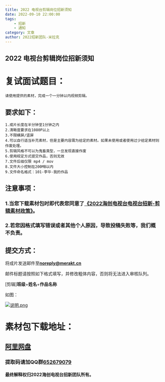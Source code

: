 ```yaml
---
title: 2022 电视台剪辑岗位招新须知
date: 2022-09-10 22:00:00
tags: 
    - 招新
    - 通知
category: 文章
author: 2022招新团队-米拉克
---
```


## 2022 电视台剪辑岗位招新须知

# 复试面试题目：

    请使用提供的素材，完成一个一分钟以内视频剪辑。

## 要求如下：

    1.成片长度在半分钟至1分钟之内
    2.清晰度要求在1080P以上
    3.不限横屏/竖屏
    4.可以自行适当补充素材，但是主要内容需为给定的素材。如果未使用或者使用过少给定素材则作废处理。
    5.剪辑风格不可以为鬼畜类型，一旦发现直接作废
    6.使用规定方式提交作品，否则无效
    7.文件后缀仅限 mp4 / mov
    8.文件大小控制在200MB以内
    9.文件命名格式：101-李华-我的作品

## 注意事项：

### 1.当您下载素材包时即代表您同意了[**《2022海创电视台电视台招新-剪辑素材政策》**](/material_policy.html)。
### 2.若您因格式填写错误或者其他个人原因，导致投稿失败等，我们**概不负责**。

## 提交方式：

将成片发送邮件至[**noreply@merakt.cn**](mailto:noreply@merakt.cn?subject=[剪辑]班级+姓名+作品标题)

邮件标题请按照如下格式填写，并修改粗体内容，否则将无法进入审核队列。

[剪辑]**班级**+**姓名**+**作品名称** 

如图：

[![说明.png](https://s1.ax1x.com/2022/09/10/vO1Rpt.png)](https://imgse.com/i/vO1Rpt)

# 素材包下载地址：

## [**阿里网盘**](https://www.aliyundrive.com/s/fymcyLcEXVC) 

### 提取码请加QQ群[**652679079**](https://qm.qq.com/cgi-bin/qm/qr?k=u9Q5qq4QpzjeSarOT0Kveo9t8TjVZVO5&authKey=+supNnqCxwBdc5aGUKEOJ4DsUkIEUkXtIKrtFSGiwagsaZTPUlMuom2GB3HBjguj&noverify=0)

#### 最终解释权归**2022海创电视台招新团队**所有。
